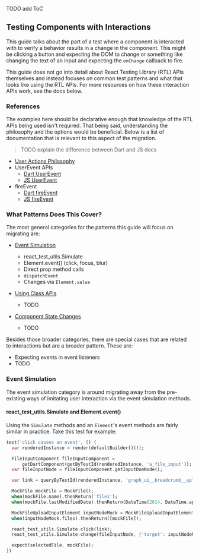 TODO add ToC

## Testing Components with Interactions

This guide talks about the part of a test where a component is interacted with to verify a behavior results in a change in the component. This might be clicking a button and expecting the DOM to change or something like changing the text of an input and expecting the `onChange` callback to fire.

This guide does not go into detail about React Testing Library (RTL) APIs themselves and instead focuses on common test patterns and what that looks like using the RTL APIs. For more resources on how these interaction APIs work, see the docs below.

### References

The examples here should be declarative enough that knowledge of the RTL APIs being used isn't required. That being said, understanding the philosophy and the options would be beneficial. Below is a list of documentation that is relevant to this aspect of the migration.

> TODO explain the difference between Dart and JS docs

- [User Actions Philosophy]
- UserEvent APIs
  - [Dart UserEvent]
  - [JS UserEvent]
- fireEvent
  - [Dart fireEvent]
  - [JS fireEvent]

### What Patterns Does This Cover?

The most general categories for the patterns this guide will focus on migrating are:

- <u>Event Simulation</u>
  - react_test_utils.Simulate
  - Element.event() (click, focus, blur)
  - Direct prop method calls
  - `dispatchEvent`
  - Changes via `Element.value`
- <u>Using Class APIs</u>

  - TODO

- <u>Component State Changes</u>
  - TODO

Besides those broader categories, there are special cases that are related to interactions but are a broader pattern. These are:

- Expecting events in event listeners
- TODO

### Event Simulation

The event simulation category is around migrating away from the pre-existing ways of imitating user interaction via the event simulation methods.

#### react_test_utils.Simulate and Element.event()

Using the `Simulate` methods and an `Element`'s event methods are fairly similar in practice. Take this test for example:

```dart
test('click causes an event', () {
  var renderedInstance = render(defaultBuilder()());

  FileInputComponent fileInputComponent =
      getDartComponent(getByTestId(renderedInstance, 'a_file_input'));
  var fileInputNode = fileInputComponent.getInputDomNode();

  var link = queryByTestId(renderedInstance, 'graph_ui__breadcrumb__upload__anchor');

  MockFile mockFile = MockFile();
  when(mockFile.name).thenReturn('file1');
  when(mockFile.lastModifiedDate).thenReturn(DateTime(2014, DateTime.april, 29, 6, 4));

  MockFileUploadInputElement inputNodeMock = MockFileUploadInputElement();
  when(inputNodeMock.files).thenReturn([mockFile]);

  react_test_utils.Simulate.click(link);
  react_test_utils.Simulate.change(fileInputNode, {'target': inputNodeMock});

  expect(selectedFile, mockFile);
})
```

[user actions philosophy]: https://workiva.github.io/react_testing_library/topics/UserActions-topic.html
[dart userevent]: https://workiva.github.io/react_testing_library/user_event/UserEvent-class.html#static-methods
[dart fireevent]: https://workiva.github.io/react_testing_library/rtl.dom.events/fireEvent.html
[js userevent]: https://testing-library.com/docs/ecosystem-user-event
[js fireevent]: https://testing-library.com/docs/dom-testing-library/api-events
